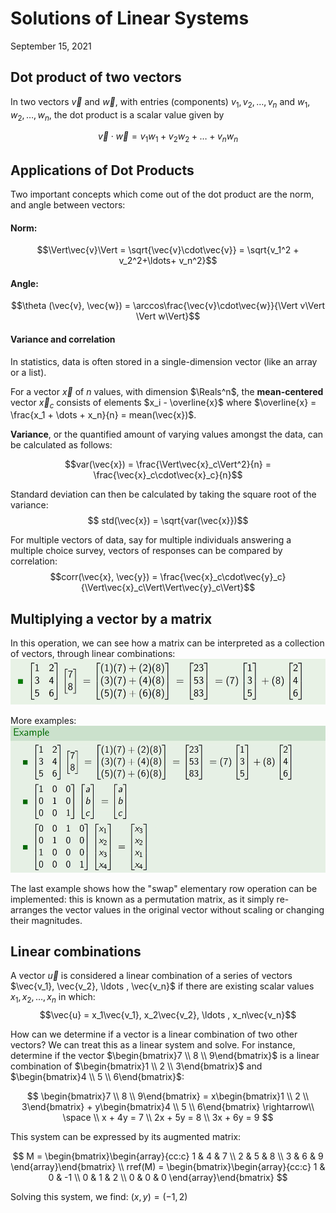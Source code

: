 # Solutions of Linear Systems
September 15, 2021

## Dot product of two vectors
In two vectors $\vec{v}$ and $\vec{w}$, with entries (components) $v_1, v_2,\ldots, v_n$ and $w_1, w_2,\ldots, w_n$, the dot product is a scalar value given by

$$\vec{v}\cdot\vec{w} = v_1w_1 + v_2w_2 + \ldots + v_nw_n$$

## Applications of Dot Products

Two important concepts which come out of the dot product are the norm, and angle between vectors:

#### Norm:  
$$\Vert\vec{v}\Vert = \sqrt{\vec{v}\cdot\vec{v}} = \sqrt{v_1^2 + v_2^2+\ldots+ v_n^2}$$

#### Angle:  
$$\theta (\vec{v}, \vec{w}) = \arccos\frac{\vec{v}\cdot\vec{w}}{\Vert v\Vert \Vert w\Vert}$$

#### Variance and correlation
In statistics, data is often stored in a single-dimension vector (like an array or a list).

For a vector $\vec{x}$ of $n$ values, with dimension $\Reals^n$, the **mean-centered** vector $\vec{x}_c$ consists of elements $x_i - \overline{x}$ where $\overline{x} = \frac{x_1 + \dots + x_n}{n} = mean(\vec{x})$. 

**Variance**, or the quantified amount of varying values amongst the data, can be calculated as follows:

$$var(\vec{x}) = \frac{\Vert\vec{x}_c\Vert^2}{n} = \frac{\vec{x}_c\cdot\vec{x}_c}{n}$$

Standard deviation can then be calculated by taking the square root of the variance:
$$ std(\vec{x}) = \sqrt{var(\vec{x}})$$

For multiple vectors of data, say for multiple individuals answering a multiple choice survey, vectors of responses can be compared by correlation:
$$corr(\vec{x}, \vec{y}) = \frac{\vec{x}_c\cdot\vec{y}_c}{\Vert\vec{x}_c\Vert\Vert\vec{y}_c\Vert}$$

## Multiplying a vector by a matrix
In this operation, we can see how a matrix can be interpreted as a collection of vectors, through linear combinations:
![Matrix by vector multiplication](../images/matrix-by-vector.png)

More examples:
![Examples of matrix vector products](../images/matrix-by-vector-examples.png)

The last example shows how the "swap" elementary row operation can be implemented: this is known as a permutation matrix, as it simply re-arranges the vector values in the original vector without scaling or changing their magnitudes.

## Linear combinations
A vector $\vec{u}$ is considered a linear combination of a series of vectors $\vec{v_1}, \vec{v_2}, \ldots , \vec{v_n}$ if there are existing scalar values $x_1, x_2, \ldots, x_n$ in which:
$$\vec{u} = x_1\vec{v_1}, x_2\vec{v_2}, \ldots , x_n\vec{v_n}$$

How can we determine if a vector is a linear combination of two other vectors? We can treat this as a linear system and solve. For instance, determine if the vector $\begin{bmatrix}7 \\ 8 \\ 9\end{bmatrix}$ is a linear combination of $\begin{bmatrix}1 \\ 2 \\ 3\end{bmatrix}$ and $\begin{bmatrix}4 \\ 5 \\ 6\end{bmatrix}$:

$$
\begin{bmatrix}7 \\ 8 \\ 9\end{bmatrix} = x\begin{bmatrix}1 \\ 2 \\ 3\end{bmatrix} + y\begin{bmatrix}4 \\ 5 \\ 6\end{bmatrix} \rightarrow\\
\space \\
x + 4y = 7 \\
2x + 5y = 8 \\
3x + 6y = 9
$$

This system can be expressed by its augmented matrix:

$$
M = \begin{bmatrix}\begin{array}{cc:c}
1 & 4 & 7 \\
2 & 5 & 8 \\
3 & 6 & 9
\end{array}\end{bmatrix} \\
rref(M) = \begin{bmatrix}\begin{array}{cc:c}
1 & 0 & -1 \\
0 & 1 & 2 \\
0 & 0 & 0
\end{array}\end{bmatrix}
$$  

Solving this system, we find: $(x, y)= (-1, 2)$